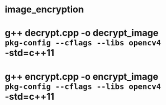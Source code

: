 # image_encryption
# g++ decrypt.cpp -o decrypt_image `pkg-config --cflags --libs opencv4` -std=c++11
# g++ encrypt.cpp -o encrypt_image `pkg-config --cflags --libs opencv4` -std=c++11